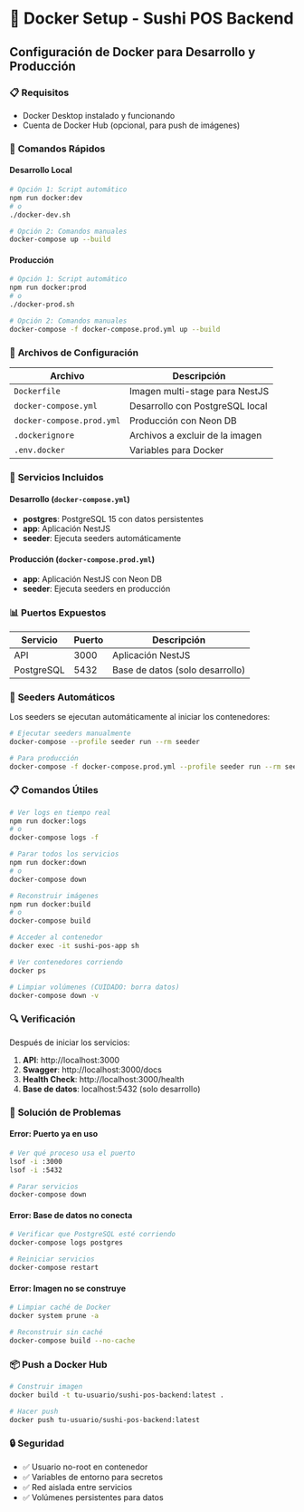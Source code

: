 # 🐳 Docker Setup - Sushi POS Backend

## Configuración de Docker para Desarrollo y Producción

### 📋 **Requisitos**
- Docker Desktop instalado y funcionando
- Cuenta de Docker Hub (opcional, para push de imágenes)

### 🚀 **Comandos Rápidos**

#### **Desarrollo Local**
```bash
# Opción 1: Script automático
npm run docker:dev
# o
./docker-dev.sh

# Opción 2: Comandos manuales
docker-compose up --build
```

#### **Producción**
```bash
# Opción 1: Script automático
npm run docker:prod
# o
./docker-prod.sh

# Opción 2: Comandos manuales
docker-compose -f docker-compose.prod.yml up --build
```

### 📁 **Archivos de Configuración**

| Archivo | Descripción |
|---------|-------------|
| `Dockerfile` | Imagen multi-stage para NestJS |
| `docker-compose.yml` | Desarrollo con PostgreSQL local |
| `docker-compose.prod.yml` | Producción con Neon DB |
| `.dockerignore` | Archivos a excluir de la imagen |
| `.env.docker` | Variables para Docker |

### 🔧 **Servicios Incluidos**

#### **Desarrollo (`docker-compose.yml`)**
- **postgres**: PostgreSQL 15 con datos persistentes
- **app**: Aplicación NestJS
- **seeder**: Ejecuta seeders automáticamente

#### **Producción (`docker-compose.prod.yml`)**
- **app**: Aplicación NestJS con Neon DB
- **seeder**: Ejecuta seeders en producción

### 📊 **Puertos Expuestos**

| Servicio | Puerto | Descripción |
|----------|--------|-------------|
| API | 3000 | Aplicación NestJS |
| PostgreSQL | 5432 | Base de datos (solo desarrollo) |

### 🌱 **Seeders Automáticos**

Los seeders se ejecutan automáticamente al iniciar los contenedores:

```bash
# Ejecutar seeders manualmente
docker-compose --profile seeder run --rm seeder

# Para producción
docker-compose -f docker-compose.prod.yml --profile seeder run --rm seeder
```

### 📋 **Comandos Útiles**

```bash
# Ver logs en tiempo real
npm run docker:logs
# o
docker-compose logs -f

# Parar todos los servicios
npm run docker:down
# o
docker-compose down

# Reconstruir imágenes
npm run docker:build
# o
docker-compose build

# Acceder al contenedor
docker exec -it sushi-pos-app sh

# Ver contenedores corriendo
docker ps

# Limpiar volúmenes (CUIDADO: borra datos)
docker-compose down -v
```

### 🔍 **Verificación**

Después de iniciar los servicios:

1. **API**: http://localhost:3000
2. **Swagger**: http://localhost:3000/docs
3. **Health Check**: http://localhost:3000/health
4. **Base de datos**: localhost:5432 (solo desarrollo)

### 🐛 **Solución de Problemas**

#### **Error: Puerto ya en uso**
```bash
# Ver qué proceso usa el puerto
lsof -i :3000
lsof -i :5432

# Parar servicios
docker-compose down
```

#### **Error: Base de datos no conecta**
```bash
# Verificar que PostgreSQL esté corriendo
docker-compose logs postgres

# Reiniciar servicios
docker-compose restart
```

#### **Error: Imagen no se construye**
```bash
# Limpiar caché de Docker
docker system prune -a

# Reconstruir sin caché
docker-compose build --no-cache
```

### 📦 **Push a Docker Hub**

```bash
# Construir imagen
docker build -t tu-usuario/sushi-pos-backend:latest .

# Hacer push
docker push tu-usuario/sushi-pos-backend:latest
```

### 🔒 **Seguridad**

- ✅ Usuario no-root en contenedor
- ✅ Variables de entorno para secretos
- ✅ Red aislada entre servicios
- ✅ Volúmenes persistentes para datos
